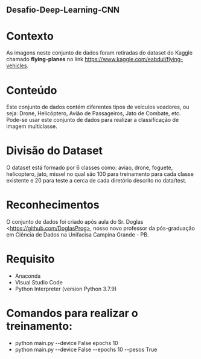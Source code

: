 ## Desafio-Deep-Learning-CNN

# Contexto 

As imagens neste conjunto de dados foram retiradas do dataset do Kaggle chamado **flying-planes** no link <https://www.kaggle.com/eabdul/flying-vehicles>. 

# Conteúdo 

Este conjunto de dados contém diferentes tipos de veículos voadores, ou seja: Drone, Helicóptero, Avião de Passageiros, Jato de Combate, etc. Pode-se usar este conjunto de dados para realizar a classificação de imagem multiclasse.  

# Divisão do Dataset

O dataset está formado por 6 classes como: aviao, drone, foguete, helicoptero, jato, missel no qual são 100 para treinamento para cada classe existente e 20 para teste a cerca de cada diretório descrito no data/test.

# Reconhecimentos

O conjunto de dados foi criado após aula do Sr. Doglas &lt;https://github.com/DoglasProg>, nosso novo professor da pós-graduação em Ciência de Dados na Unifacisa Campina Grande - PB.

# Requisito 

- Anaconda
- Visual Studio Code
- Python Interpreter (version Python 3.7.9)

# Comandos para realizar o treinamento:

- python main.py --device False epochs 10
- python main.py --device False --epochs 10 --pesos True
